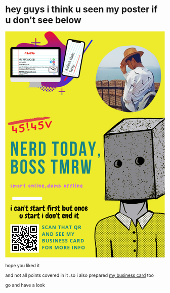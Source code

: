 # hey guys i think u seen my poster if u don't see below
![](https://github.com/im45145v/amfoss-tasks/blob/main/task-11/ashishposter.png)

hope you liked it

and not all points covered in it .so i also prepared [my business card](https://github.com/im45145v/amfoss-tasks/blob/main/task-11/business%20card.pdf) too

go and have a look
